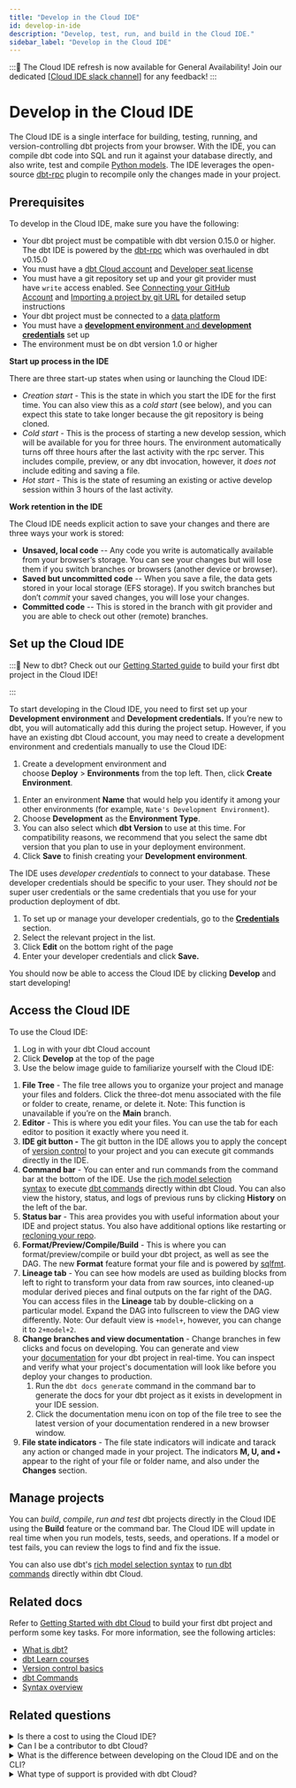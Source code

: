 ```yaml
---
title: "Develop in the Cloud IDE"
id: develop-in-ide
description: "Develop, test, run, and build in the Cloud IDE."
sidebar_label: "Develop in the Cloud IDE"
---
```




:::📌 The Cloud IDE refresh is now available for General Availability! Join our dedicated [[Cloud IDE slack channel](https://getdbt.slack.com/archives/C03SAHKKG2Z)] for any feedback! 
:::

# Develop in the Cloud IDE

The Cloud IDE is a single interface for building, testing, running, and version-controlling dbt projects from your browser. With the IDE, you can compile dbt code into SQL and run it against your database directly, and also write, test and compile [Python models](url). The IDE leverages the open-source [dbt-rpc](/docs/reference/commands/rpc) plugin to recompile only the changes made in your project.

## Prerequisites

To develop in the Cloud IDE, make sure you have the following:

- Your dbt project must be compatible with dbt version 0.15.0 or higher. The dbt IDE is powered by the [dbt-rpc](/docs/reference/commands/rpc) which was overhauled in dbt v0.15.0
- You must have a [dbt Cloud account](https://www.getdbt.com/pricing/) and [Developer seat license](/docs/dbt-cloud/access-control/cloud-seats-and-users)
- You must have a git repository set up and your git provider must have `write` access enabled. See [Connecting your GitHub Account](/docs/dbt-cloud/cloud-configuring-dbt-cloud/cloud-installing-the-github-application) and [Importing a project by git URL](/docs/dbt-cloud/cloud-configuring-dbt-cloud/cloud-import-a-project-by-git-url) for detailed setup instructions
- Your dbt project must be connected to a [data platform](/docs/dbt-cloud/cloud-configuring-dbt-cloud/connecting-your-database)
- You must have a [**development environment** and **development credentials**](/docs/develop/develop-in-ide#set-up-the-cloud-ide) set up
- The environment must be on dbt version 1.0 or higher

**Start up process in the IDE**

There are three start-up states when using or launching the Cloud IDE:

- *Creation start* - This is the state in which you start the IDE for the first time. You can also view this as a *cold start* (see below), and you can expect this state to take longer because the git repository is being cloned.
- *Cold start -* This is the process of starting a new develop session, which will be available for you for three hours. The environment automatically turns off three hours after the last activity with the rpc server. This includes compile, preview, or any dbt invocation, however, it *does not* include editing and saving a file.
- *Hot start* -  This is the state of resuming an existing or active develop session within 3 hours of the last activity.

**Work retention in the IDE**

The Cloud IDE needs explicit action to save your changes and there are three ways your work is stored:

- **Unsaved, local code** -- Any code you write is automatically available from your browser’s storage. You can see your changes but will lose them if you switch branches or browsers (another device or browser).
- **Saved but uncommitted code** -- When you save a file, the data gets stored in your local storage (EFS storage). If you switch branches but don’t *commit* your saved changes, you will lose your changes.
- **Committed code** -- This is stored in the branch with git provider and you are able to check out other (remote) branches.

## Set up the Cloud IDE

:::📌 New to dbt? Check out our [Getting Started guide](/docs/guides/getting-started) to build your first dbt project in the Cloud IDE!

:::

To start developing in the Cloud IDE, you need to first set up your **Development environment** and **Development credentials.** If you’re new to dbt, you will automatically add this during the project setup. However, if you have an existing dbt Cloud account, you may need to create a development environment and credentials manually to use the Cloud IDE:

1. Create a development environment and choose **Deploy** > **Environments** from the top left. Then, click **Create Environment**.

<Lightbox src="/img/docs/dbt-cloud/refresh-ide/new-environment.png" title="Creating a new environment for the Analytics project"/>

1. Enter an environment **Name** that would help you identify it among your other environments (for example, `Nate's Development Environment`). 
2. Choose **Development** as the **Environment Type**. 
3. You can also select which **dbt Version** to use at this time. For compatibility reasons, we recommend that you select the same dbt version that you plan to use in your deployment environment. 
4. Click **Save** to finish creating your **Development environment**.


<Lightbox src="/img/docs/dbt-cloud/refresh-ide/new-environment-fields.png" title="Creating a development environment"/>


The IDE uses *developer credentials* to connect to your database. These developer credentials should be specific to your user. They should *not* be super user credentials or the same credentials that you use for your production deployment of dbt. 

1. To set up or manage your developer credentials, go to the [**Credentials**](https://cloud.getdbt.com/next/settings/profile#credentials) section. 
2. Select the relevant project in the list. 
3. Click **Edit** on the bottom right of the page
4. Enter your developer credentials and click **Save.** 

You should now be able to access the Cloud IDE by clicking **Develop** and start developing! 

<Lightbox src="/img/docs/dbt-cloud/refresh-ide/dev-credentials.png" title="Configure developer credentials in your Profile"/>

## Access the Cloud IDE

To use the Cloud IDE:

1. Log in with your dbt Cloud account  
2. Click **Develop** at the top of the page
3. Use the below image guide to familiarize yourself with the Cloud IDE:
    
<Lightbox src="/img/docs/dbt-cloud/refresh-ide/refresh-ide.png" title="Cloud IDE overview"/>
    

1. **File Tree** - The file tree allows you to organize your project and manage your files and folders. Click the three-dot menu associated with the file or folder to create, rename, or delete it. Note: This function is unavailable if you’re on the **Main** branch. 
2. **Editor** - This is where you edit your files. You can use the tab for each editor to position it exactly where you need it.
3. **IDE git button -** The git button in the IDE allows you to apply the concept of [version control](/docs/collaborate/git/version-control-basics) to your project and you can execute git commands directly in the IDE.
4. **Command bar** - You can enter and run commands from the command bar at the bottom of the IDE. Use the [rich model selection syntax](/docs.getdbt.com/reference/node-selection/syntax) to execute [dbt commands](/docs.getdbt.com/reference/dbt-commands) directly within dbt Cloud. You can also view the history, status, and logs of previous runs by clicking **History** on the left of the bar.
5. **Status bar** - This area provides you with useful information about your IDE and project status. You also have additional options like restarting or [recloning your repo](/docs/collaborate/git/version-control-basics).
6. **Format/Preview/Compile/Build** -  This is where you can format/preview/compile or build your dbt project, as well as see the DAG. The new **Format** feature format your file and is powered by [sqlfmt](http://sqlfmt.com/).
7. **Lineage tab** -  You can see how models are used as building blocks from left to right to transform your data from raw sources, into cleaned-up modular derived pieces and final outputs on the far right of the DAG. You can access files in the **Lineage** tab by double-clicking on a particular model. Expand the DAG into fullscreen to view the DAG view differently. Note: Our default view is `+model+`, however, you can change it to `2+model+2`.
8. **Change branches and view documentation** - Change branches in few clicks and focus on developing. You can generate and view your [documentation](/docs/collaborate/build-and-view-your-docs) for your dbt project in real-time. You can inspect and verify what your project's documentation will look like before you deploy your changes to production. 
    1. Run the `dbt docs generate` command in the command bar to generate the docs for your dbt project as it exists in development in your IDE session. 
    2. Click the documentation menu icon on top of the file tree to see the latest version of your documentation rendered in a new browser window.
 9. **File state indicators** - The file state indicators will indicate and tarack any action or changed made in your project. The indicators **M, U, and  •** appear to the right of your file or folder name, and also under the **Changes** section. 

## Manage projects

You can *build*, *compile*, *run* *and test* dbt projects directly in the Cloud IDE using the **Build** feature or the command bar. The Cloud IDE will update in real time when you run models, tests, seeds, and operations. If a model or test fails, you can review the logs to find and fix the issue.

You can also use dbt's [rich model selection syntax](/docs.getdbt.com/reference/node-selection/syntax) to [run dbt commands](/docs/reference/dbt-commands) directly within dbt Cloud.

<Lightbox src="/img/docs/dbt-cloud/refresh-ide/building.gif" title="Preview, compile, or build your dbt project. Use the lineage tab to see your DAG."/>   <Lightbox src="/img/docs/dbt-cloud/cloud-ide/build.png" title="Build, run and test your dbt project"/>


## Related docs

Refer to [Getting Started with dbt Cloud](/docs.getdbt.com/guides/getting-started) to build your first dbt project and perform some key tasks. For more information, see the following articles:

- [What is dbt?](/docs/introduction#what-else-can-dbt-do)
- [dbt Learn courses](https://courses.getdbt.com/collections)
- [Version control basics](/docs/collaboration/version-control-basics)
- [dbt Commands](/docs/reference/dbt-commands)
- [Syntax overview](/docs/reference/node-selection/syntax)

## Related questions

<details>
  <summary>Is there a cost to using the Cloud IDE?</summary>
  <div>
    <div>Not at all! You can use dbt Cloud when you sign up for the <a href="https://www.getdbt.com/pricing/">Free Developer plan</a>, which comes with one developer seat. If you’d like to access more features or have more developer seats, you can upgrade your account to the Team or Enterprise plan. See <a href="https://www.getdbt.com/pricing/">dbt pricing plans</a> for more details. </div>
  </div>
</details>
<details>
  <summary>Can I be a contributor to dbt Cloud?</summary>
  <div>
    <div>Anyone can contribute to the dbt project. And whether it's a dbt package, a plugin, dbt-core, or this documentation site, contributing to the open source code that supports the dbt ecosystem is a great way to level yourself up as a developer, and give back to the community. See <a href="https://docs.getdbt.com/docs.getdbt.com/docs/contributing/oss-expectations">Contributing</a> for details on what to expect when contributing to the dbt open source software (OSS). </div>
  </div>
</details>
<details>
  <summary>What is the difference between developing on the Cloud IDE and on the CLI?</summary>
  <div>
    <div>There are two main ways to develop with dbt: using the web-based IDE in dbt Cloud or using the command-line interface (CLI) in dbt Core: <br></br>
      <span>&#8226;</span>
      <b>dbt Cloud IDE</b>- dbt Cloud is a web-based application that allows you to develop dbt projects with the IDE, includes a purpose-built scheduler, and provides an easier way to share your dbt documentation with your team. The IDE is a faster and more reliable way to deploy your dbt models and provides a real-time editing and execution environment for your dbt project. <br></br>
      <span>&#8226;</span>
      <b>dbt Core CLI</b>- The command line interface (CLI) uses <a href="https://docs.getdbt.com/docs/introduction">dbt Core</a>, an <a href="https://github.com/dbt-labs/dbt">open-source</a> software that’s freely available. You can build your dbt project in a code editor, like Jetbrains or VSCode, and run dbt commands from the command line.
    </div>
  </div>
</details>
<details>
  <summary>What type of support is provided with dbt Cloud?</summary>
  <div>
    <div>The global dbt Support team is available to help dbt Cloud users by email or in-product live chat. Developer and Team accounts offer 24x5 support, while Enterprise customers have priority access and options for custom coverage. <br></br> If you have project-related or modeling questions, review <a href="https://docs.getdbt.com/docs/dbt-cloud/cloud-dbt-cloud-support">our Support page</a> or <a href="http://getdbt.slack.com/">dbt Community Slack</a> to get help as well. </div>
  </div>
</details>
